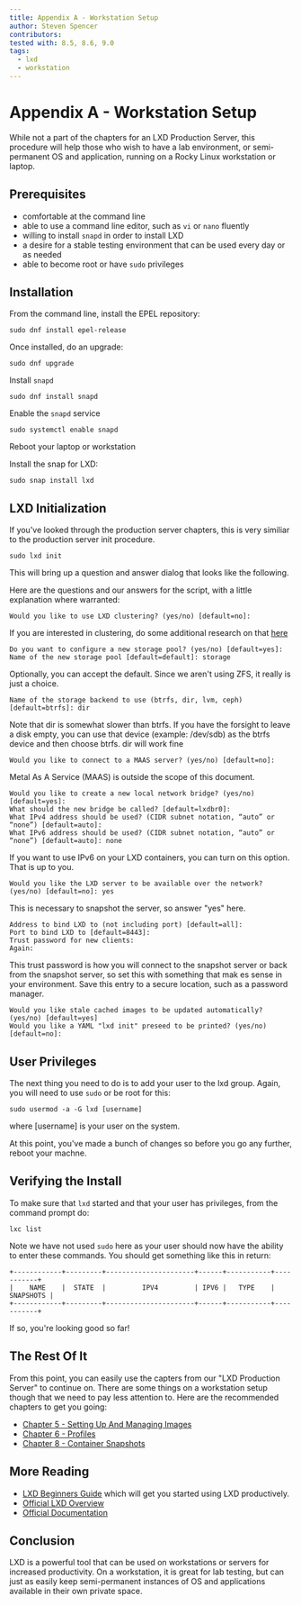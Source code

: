 ```yaml
---
title: Appendix A - Workstation Setup
author: Steven Spencer
contributors: 
tested with: 8.5, 8.6, 9.0
tags:
  - lxd
  - workstation
---
```


# Appendix A - Workstation Setup

While not a part of the chapters for an LXD Production Server, this procedure will help those who wish to have a lab environment, or semi-permanent OS and application, running on a Rocky Linux workstation or laptop.

## Prerequisites

* comfortable at the command line
* able to use a command line editor, such as `vi` or `nano` fluently
* willing to install `snapd` in order to install LXD
* a desire for a stable testing environment that can be used every day or as needed
* able to become root or have `sudo` privileges

## Installation

From the command line, install the EPEL repository:

```
sudo dnf install epel-release 
```

Once installed, do an upgrade:

```
sudo dnf upgrade
```

Install `snapd`

```
sudo dnf install snapd 
```

Enable the `snapd` service

```
sudo systemctl enable snapd
```

Reboot your laptop or workstation

Install the snap for LXD:

```
sudo snap install lxd
```

## LXD Initialization

If you've looked through the production server chapters, this is very similiar to the production server init procedure. 

```
sudo lxd init
```

This will bring up a question and answer dialog that looks like the following.

Here are the questions and our answers for the script, with a little explanation where warranted:

```
Would you like to use LXD clustering? (yes/no) [default=no]:
```

If you are interested in clustering, do some additional research on that [here](https://lxd.readthedocs.io/en/latest/clustering/)

```
Do you want to configure a new storage pool? (yes/no) [default=yes]:
Name of the new storage pool [default=default]: storage
```

Optionally, you can accept the default. Since we aren't using ZFS, it really is just a choice.

```
Name of the storage backend to use (btrfs, dir, lvm, ceph) [default=btrfs]: dir
```

Note that dir is somewhat slower than btrfs. If you have the forsight to leave a disk empty, you can use that device (example: /dev/sdb)
 as the btrfs device and then choose btrfs. dir will work fine

```
Would you like to connect to a MAAS server? (yes/no) [default=no]:
```

Metal As A Service (MAAS) is outside the scope of this document.

```
Would you like to create a new local network bridge? (yes/no) [default=yes]:
What should the new bridge be called? [default=lxdbr0]: 
What IPv4 address should be used? (CIDR subnet notation, “auto” or “none”) [default=auto]:
What IPv6 address should be used? (CIDR subnet notation, “auto” or “none”) [default=auto]: none
```

If you want to use IPv6 on your LXD containers, you can turn on this option. That is up to you.

```
Would you like the LXD server to be available over the network? (yes/no) [default=no]: yes
```

This is necessary to snapshot the server, so answer "yes" here.

```
Address to bind LXD to (not including port) [default=all]:
Port to bind LXD to [default=8443]:
Trust password for new clients:
Again:
```

This trust password is how you will connect to the snapshot server or back from the snapshot server, so set this with something that mak
es sense in your environment. Save this entry to a secure location, such as a password manager.

```
Would you like stale cached images to be updated automatically? (yes/no) [default=yes]
Would you like a YAML "lxd init" preseed to be printed? (yes/no) [default=no]:
```

## User Privileges

The next thing you need to do is to add your user to the lxd group. Again, you will need to use `sudo` or be root for this:

```
sudo usermod -a -G lxd [username]
```

where [username] is your user on the system.

At this point, you've made a bunch of changes so before you go any further, reboot your machne.

## Verifying the Install

To make sure that `lxd` started and that your user has privileges, from the command prompt do:

```
lxc list
```

Note we have not used `sudo` here as your user should now have the ability to enter these commands.  You should get something like this in return:

```
+------------+---------+----------------------+------+-----------+-----------+
|    NAME    |  STATE  |         IPV4         | IPV6 |   TYPE    | SNAPSHOTS |
+------------+---------+----------------------+------+-----------+-----------+
```

If so, you're looking good so far!

## The Rest Of It

From this point, you can easily use the capters from our "LXD Production Server" to continue on. There are some things on a workstation setup though that we need to pay less attention to. Here are the recommended chapters to get you going:

* [Chapter 5 - Setting Up And Managing Images](05-lxd_images.md)
* [Chapter 6 - Profiles](06-profiles.md)
* [Chapter 8 - Container Snapshots](08-snapshots.md)

## More Reading

* [LXD Beginners Guide](../../guides/containers/lxd_web_servers.md) which will get you started using LXD productively.
* [Official LXD Overview](https://linuxcontainers.org/lxd/introduction/)
* [Official Documentation](https://linuxcontainers.org/lxd/docs/master/)

## Conclusion 

LXD is a powerful tool that can be used on workstations or servers for increased productivity. On a workstation, it is great for lab testing, but can just as easily keep semi-permanent instances of OS and applications available in their own private space. 





